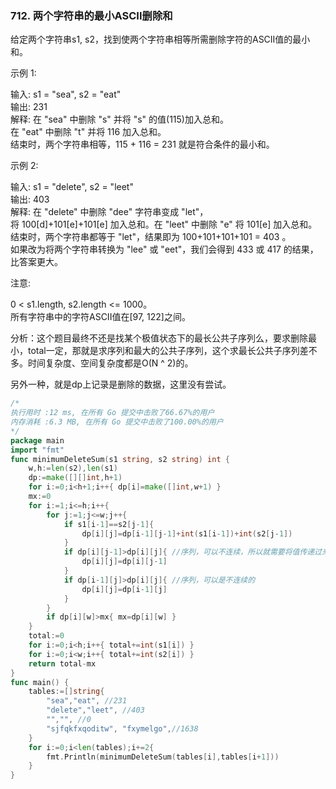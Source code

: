 ### 712. 两个字符串的最小ASCII删除和


给定两个字符串s1, s2，找到使两个字符串相等所需删除字符的ASCII值的最小和。

示例 1:  

输入: s1 = "sea", s2 = "eat"   
输出: 231   
解释: 在 "sea" 中删除 "s" 并将 "s" 的值(115)加入总和。   
在 "eat" 中删除 "t" 并将 116 加入总和。   
结束时，两个字符串相等，115 + 116 = 231 就是符合条件的最小和。   


示例 2:   

输入: s1 = "delete", s2 = "leet"   
输出: 403  
解释: 在 "delete" 中删除 "dee" 字符串变成 "let"，    
将 100[d]+101[e]+101[e] 加入总和。在 "leet" 中删除 "e" 将 101[e] 加入总和。  
结束时，两个字符串都等于 "let"，结果即为 100+101+101+101 = 403 。  
如果改为将两个字符串转换为 "lee" 或 "eet"，我们会得到 433 或 417 的结果，比答案更大。   

注意:

0 < s1.length, s2.length <= 1000。  
所有字符串中的字符ASCII值在[97, 122]之间。



分析：这个题目最终不还是找某个极值状态下的最长公共子序列么，要求删除最小，total一定，那就是求序列和最大的公共子序列，这个求最长公共子序列差不多。时间复杂度、空间复杂度都是O(N ^ 2)的。

另外一种，就是dp上记录是删除的数据，这里没有尝试。

```go
/*
执行用时 :12 ms, 在所有 Go 提交中击败了66.67%的用户
内存消耗 :6.3 MB, 在所有 Go 提交中击败了100.00%的用户
*/
package main
import "fmt"
func minimumDeleteSum(s1 string, s2 string) int {
	w,h:=len(s2),len(s1)
	dp:=make([][]int,h+1)
	for i:=0;i<h+1;i++{ dp[i]=make([]int,w+1) }
	mx:=0
	for i:=1;i<=h;i++{
		for j:=1;j<=w;j++{
			if s1[i-1]==s2[j-1]{
				dp[i][j]=dp[i-1][j-1]+int(s1[i-1])+int(s2[j-1])
			}
			if dp[i][j-1]>dp[i][j]{ //序列，可以不连续，所以就需要将值传递过来
				dp[i][j]=dp[i][j-1]
			}
			if dp[i-1][j]>dp[i][j]{ //序列，可以是不连续的
				dp[i][j]=dp[i-1][j]
			}
		}
		if dp[i][w]>mx{ mx=dp[i][w] }
	}
	total:=0
	for i:=0;i<h;i++{ total+=int(s1[i]) }
	for i:=0;i<w;i++{ total+=int(s2[i]) }
	return total-mx
}
func main() {
	tables:=[]string{
		"sea","eat", //231
		"delete","leet", //403
		"","", //0
		"sjfqkfxqoditw", "fxymelgo",//1638
	}
	for i:=0;i<len(tables);i+=2{
		fmt.Println(minimumDeleteSum(tables[i],tables[i+1]))
	}
}
```